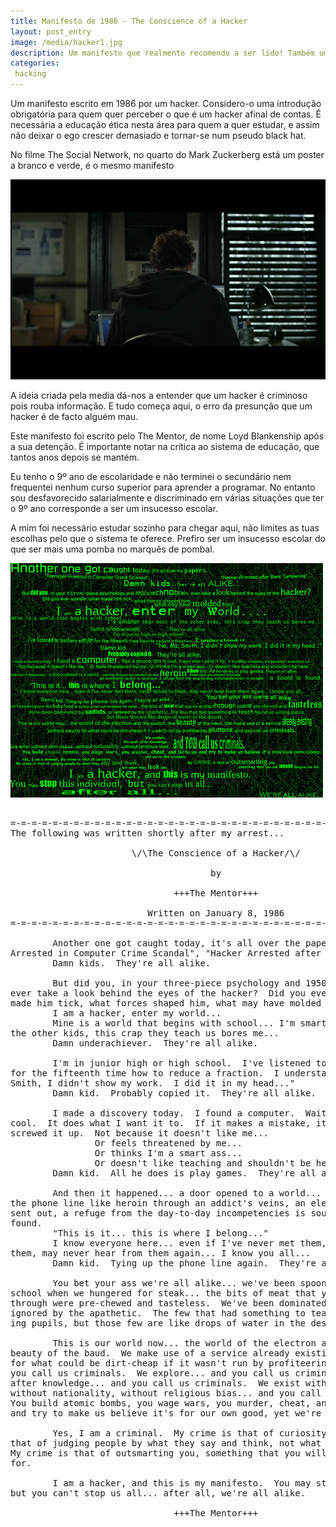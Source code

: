 ```yaml
---
title: Manifesto de 1986 - The Conscience of a Hacker
layout: post_entry
image: /media/hacker1.jpg
description: Um manifesto que realmente recomendo a ser lido! Também uma crítica ao nosso sistema de educação
categories:
 hacking
---
```


Um manifesto escrito em 1986 por um hacker. Considero-o uma introdução obrigatória para quem quer perceber o que é um hacker afinal de contas. É necessária a educação ética nesta área para quem a quer estudar, e assim não deixar o ego crescer demasiado e tornar-se num pseudo black hat.

No filme The Social Network, no quarto do Mark Zuckerberg está um poster a branco e verde, é o mesmo manifesto

<img class="post-entry__image" src="/media/posts/hacker-manifest2.png" />

A ideia criada pela media dá-nos a entender que um hacker é criminoso pois rouba informação. E tudo começa aqui, o erro da presunção que um hacker é de facto alguém mau.

Este manifesto foi escrito pelo The Mentor, de nome Loyd Blankenship após a sua detenção. É importante notar na crítica ao sistema de educação, que tantos anos depois se mantém.

Eu tenho o 9º ano de escolaridade e não terminei o secundário nem frequentei nenhum curso superior para aprender a programar. No entanto sou desfavorecido salarialmente e discriminado em várias situações que ter o 9º ano corresponde a ser um insucesso escolar.

A mim foi necessário estudar sozinho para chegar aqui, não limites as tuas escolhas pelo que o sistema te oferece. Prefiro ser um insucesso escolar do que ser mais uma pomba no marquês de pombal.


<img class="post-entry__image" src="/media/posts/hacker-manifesto1.jpg" />

<pre>

=-=-=-=-=-=-=-=-=-=-=-=-=-=-=-=-=-=-=-=-=-=-=-=-=-=-=-=-=-=-=-=-=-=-=-=-=-=-=-=
The following was written shortly after my arrest...

                       \/\The Conscience of a Hacker/\/

                                      by

                               +++The Mentor+++

                          Written on January 8, 1986
=-=-=-=-=-=-=-=-=-=-=-=-=-=-=-=-=-=-=-=-=-=-=-=-=-=-=-=-=-=-=-=-=-=-=-=-=-=-=-=

        Another one got caught today, it's all over the papers.  "Teenager
Arrested in Computer Crime Scandal", "Hacker Arrested after Bank Tampering"...
        Damn kids.  They're all alike.

        But did you, in your three-piece psychology and 1950's technobrain,
ever take a look behind the eyes of the hacker?  Did you ever wonder what
made him tick, what forces shaped him, what may have molded him?
        I am a hacker, enter my world...
        Mine is a world that begins with school... I'm smarter than most of
the other kids, this crap they teach us bores me...
        Damn underachiever.  They're all alike.

        I'm in junior high or high school.  I've listened to teachers explain
for the fifteenth time how to reduce a fraction.  I understand it.  "No, Ms.
Smith, I didn't show my work.  I did it in my head..."
        Damn kid.  Probably copied it.  They're all alike.

        I made a discovery today.  I found a computer.  Wait a second, this is
cool.  It does what I want it to.  If it makes a mistake, it's because I
screwed it up.  Not because it doesn't like me...
                Or feels threatened by me...
                Or thinks I'm a smart ass...
                Or doesn't like teaching and shouldn't be here...
        Damn kid.  All he does is play games.  They're all alike.

        And then it happened... a door opened to a world... rushing through
the phone line like heroin through an addict's veins, an electronic pulse is
sent out, a refuge from the day-to-day incompetencies is sought... a board is
found.
        "This is it... this is where I belong..."
        I know everyone here... even if I've never met them, never talked to
them, may never hear from them again... I know you all...
        Damn kid.  Tying up the phone line again.  They're all alike...

        You bet your ass we're all alike... we've been spoon-fed baby food at
school when we hungered for steak... the bits of meat that you did let slip
through were pre-chewed and tasteless.  We've been dominated by sadists, or
ignored by the apathetic.  The few that had something to teach found us will-
ing pupils, but those few are like drops of water in the desert.

        This is our world now... the world of the electron and the switch, the
beauty of the baud.  We make use of a service already existing without paying
for what could be dirt-cheap if it wasn't run by profiteering gluttons, and
you call us criminals.  We explore... and you call us criminals.  We seek
after knowledge... and you call us criminals.  We exist without skin color,
without nationality, without religious bias... and you call us criminals.
You build atomic bombs, you wage wars, you murder, cheat, and lie to us
and try to make us believe it's for our own good, yet we're the criminals.

        Yes, I am a criminal.  My crime is that of curiosity.  My crime is
that of judging people by what they say and think, not what they look like.
My crime is that of outsmarting you, something that you will never forgive me
for.

        I am a hacker, and this is my manifesto.  You may stop this individual,
but you can't stop us all... after all, we're all alike.

                               +++The Mentor+++
_________________________________________________________</pre>